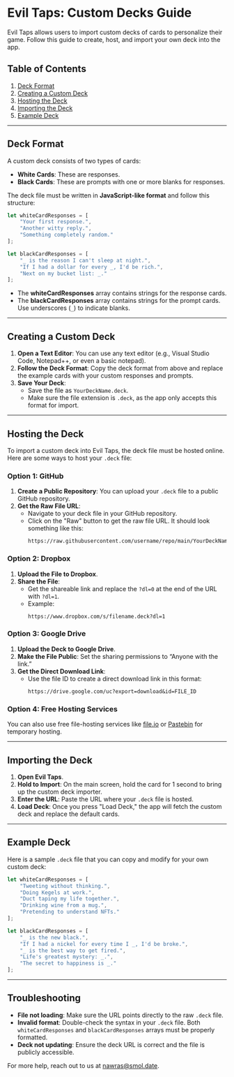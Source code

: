 # **Evil Taps: Custom Decks Guide**

Evil Taps allows users to import custom decks of cards to personalize their game. Follow this guide to create, host, and import your own deck into the app.

## **Table of Contents**
1. [Deck Format](#deck-format)
2. [Creating a Custom Deck](#creating-a-custom-deck)
3. [Hosting the Deck](#hosting-the-deck)
4. [Importing the Deck](#importing-the-deck)
5. [Example Deck](#example-deck)

---

## **Deck Format**

A custom deck consists of two types of cards:
- **White Cards**: These are responses.
- **Black Cards**: These are prompts with one or more blanks for responses.

The deck file must be written in **JavaScript-like format** and follow this structure:

```js
let whiteCardResponses = [
    "Your first response.",
    "Another witty reply.",
    "Something completely random."
];

let blackCardResponses = [
    "_ is the reason I can't sleep at night.",
    "If I had a dollar for every _, I'd be rich.",
    "Next on my bucket list: _."
];
```

- The **whiteCardResponses** array contains strings for the response cards.
- The **blackCardResponses** array contains strings for the prompt cards. Use underscores (`_`) to indicate blanks.

---

## **Creating a Custom Deck**

1. **Open a Text Editor**: You can use any text editor (e.g., Visual Studio Code, Notepad++, or even a basic notepad).
2. **Follow the Deck Format**: Copy the deck format from above and replace the example cards with your custom responses and prompts.
3. **Save Your Deck**:
   - Save the file as `YourDeckName.deck`.
   - Make sure the file extension is `.deck`, as the app only accepts this format for import.

---

## **Hosting the Deck**

To import a custom deck into Evil Taps, the deck file must be hosted online. Here are some ways to host your `.deck` file:

### **Option 1: GitHub**
1. **Create a Public Repository**: You can upload your `.deck` file to a public GitHub repository.
2. **Get the Raw File URL**:
   - Navigate to your deck file in your GitHub repository.
   - Click on the "Raw" button to get the raw file URL. It should look something like this:
     ```
     https://raw.githubusercontent.com/username/repo/main/YourDeckName.deck
     ```

### **Option 2: Dropbox**
1. **Upload the File to Dropbox**.
2. **Share the File**:
   - Get the shareable link and replace the `?dl=0` at the end of the URL with `?dl=1`.
   - Example:
     ```
     https://www.dropbox.com/s/filename.deck?dl=1
     ```

### **Option 3: Google Drive**
1. **Upload the Deck to Google Drive**.
2. **Make the File Public**: Set the sharing permissions to “Anyone with the link.”
3. **Get the Direct Download Link**:
   - Use the file ID to create a direct download link in this format:
     ```
     https://drive.google.com/uc?export=download&id=FILE_ID
     ```

### **Option 4: Free Hosting Services**
You can also use free file-hosting services like [file.io](https://www.file.io/) or [Pastebin](https://pastebin.com) for temporary hosting.

---

## **Importing the Deck**

1. **Open Evil Taps**.
2. **Hold to Import**: On the main screen, hold the card for 1 second to bring up the custom deck importer.
3. **Enter the URL**: Paste the URL where your `.deck` file is hosted.
4. **Load Deck**: Once you press "Load Deck," the app will fetch the custom deck and replace the default cards.

---

## **Example Deck**

Here is a sample `.deck` file that you can copy and modify for your own custom deck:

```js
let whiteCardResponses = [
    "Tweeting without thinking.",
    "Doing Kegels at work.",
    "Duct taping my life together.",
    "Drinking wine from a mug.",
    "Pretending to understand NFTs."
];

let blackCardResponses = [
    "_ is the new black.",
    "If I had a nickel for every time I _, I'd be broke.",
    "_ is the best way to get fired.",
    "Life's greatest mystery: _.",
    "The secret to happiness is _."
];
```


---

## **Troubleshooting**
- **File not loading**: Make sure the URL points directly to the raw `.deck` file.
- **Invalid format**: Double-check the syntax in your `.deck` file. Both `whiteCardResponses` and `blackCardResponses` arrays must be properly formatted.
- **Deck not updating**: Ensure the deck URL is correct and the file is publicly accessible.

For more help, reach out to us at [nawras@smol.date](mailto:nawras@smol.date).
